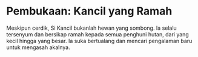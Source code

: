 # Pembukaan: Kancil yang Ramah
Meskipun cerdik, Si Kancil bukanlah hewan yang sombong. Ia selalu tersenyum dan bersikap ramah kepada semua penghuni hutan, dari yang kecil hingga yang besar. Ia suka bertualang dan mencari pengalaman baru untuk mengasah akalnya.